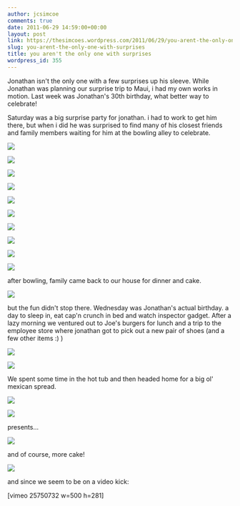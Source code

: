 ```yaml
---
author: jcsimcoe
comments: true
date: 2011-06-29 14:59:00+00:00
layout: post
link: https://thesimcoes.wordpress.com/2011/06/29/you-arent-the-only-one-with-surprises/
slug: you-arent-the-only-one-with-surprises
title: you aren't the only one with surprises
wordpress_id: 355
---
```


Jonathan isn't the only one with a few surprises up his sleeve. While Jonathan was planning our surprise trip to Maui, i had my own works in motion. Last week was Jonathan's 30th birthday, what better way to celebrate!




Saturday was a big surprise party for jonathan. i had to work to get him there, but when i did he was surprised to find many of his closest friends and family members waiting for him at the bowling alley to celebrate.




![](/public/assets/tumblr_lnikbpd1ia1qb8l8q.jpg)




![](/public/assets/tumblr_lnikcneC7G1qb8l8q.jpg)




![](/public/assets/tumblr_lnikdfeczu1qb8l8q.jpg)




![](/public/assets/tumblr_lnikd3Ih3o1qb8l8q.jpg)




![](/public/assets/tumblr_lnikdzwjB71qb8l8q.jpg)




![](/public/assets/tumblr_lnjc81R6ku1qb8l8q.jpg)




![](/public/assets/tumblr_lnikea9BJ91qb8l8q.jpg)




![](/public/assets/tumblr_lnikelKZho1qb8l8q.jpg)




![](/public/assets/tumblr_lnikevaWYj1qb8l8q.jpg)




![](/public/assets/tumblr_lnikfvgxtX1qb8l8q.jpg)




after bowling, family came back to our house for dinner and cake.




![](/public/assets/tumblr_lnikg4ZUIM1qb8l8q.jpg)




but the fun didn't stop there. Wednesday was Jonathan's actual birthday. a day to sleep in, eat cap'n crunch in bed and watch inspector gadget. After a lazy morning we ventured out to Joe's burgers for lunch and a trip to the employee store where jonathan got to pick out a new pair of shoes (and a few other items :) )




![](/public/assets/tumblr_lnikqnUVkd1qb8l8q.jpg)




![](/public/assets/tumblr_lnikr1HEOg1qb8l8q.jpg)




We spent some time in the hot tub and then headed home for a big ol' mexican spread.




![](/public/assets/tumblr_lnikrgHF051qb8l8q.jpg)




![](/public/assets/tumblr_lnikxqkyvr1qb8l8q.jpg)




presents…




![](/public/assets/tumblr_lniky4llTR1qb8l8q.jpg)




and of course, more cake!




![](/public/assets/tumblr_lnikyodOtS1qb8l8q.jpg)




and since we seem to be on a video kick:




[vimeo 25750732 w=500 h=281]
